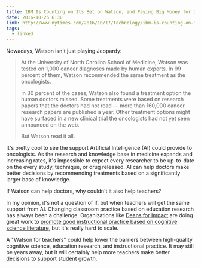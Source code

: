 ```yaml
---
title: IBM Is Counting on Its Bet on Watson, and Paying Big Money for It
date: 2016-10-25 6:30
link: http://www.nytimes.com/2016/10/17/technology/ibm-is-counting-on-its-bet-on-watson-and-paying-big-money-for-it.html?_r=0
tags:
  - linked
---
```


Nowadays, Watson isn't just playing Jeopardy:

>At the University of North Carolina School of Medicine, Watson was tested on 1,000 cancer diagnoses made by human experts. In 99 percent of them, Watson recommended the same treatment as the oncologists.
>
>In 30 percent of the cases, Watson also found a treatment option the human doctors missed. Some treatments were based on research papers that the doctors had not read — more than 160,000 cancer research papers are published a year. Other treatment options might have surfaced in a new clinical trial the oncologists had not yet seen announced on the web.
>
>But Watson read it all.

It's pretty cool to see the support Artificial Intelligence (AI) could provide to oncologists. As the research and knowledge base in medicine expands and increasing rates, it's impossible to expect every researcher to be up-to-date on the every study, technique, or drug released. AI can help doctors make better decisions by recommending treatments based on a significantly larger base of knowledge. 

If Watson can help doctors, why couldn't it also help teachers?

In my opinion, it's not a question of if, but when teachers will get the same support from AI. Changing classroom practice based on education research has always been a challenge. Organizations like [Deans for Impact](http://www.deansforimpact.org) are doing great work to [promote good instructional practice based on cognitive science literature](http://deansforimpact.org/the_science_of_learning.html), but it's really hard to scale.

A "Watson for teachers" could help lower the barriers between high-quality cognitive science, education research, and instructional practice. It may still be years away, but it will certainly help more teachers make better decisions to support student growth. 